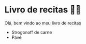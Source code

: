 # Livro de recitas :man_cook:

Olá, bem vindo ao meu livro de recitas

- Strogonoff de carne
- Pavê
